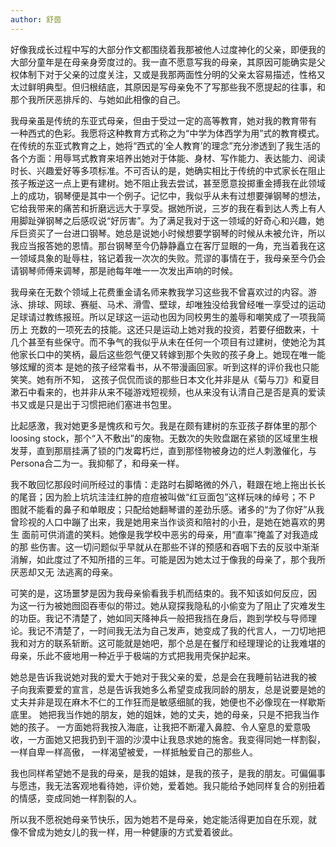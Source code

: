 ```yaml
---
author: 舒茵
---
```


好像我成长过程中写的大部分作文都围绕着我那被他人过度神化的父亲，即便我的大部分童年是在母亲身旁度过的。我一直不愿意写我的母亲，其原因可能确实是父 权体制下对于父亲的过度关注，又或是我那两面性分明的父亲太容易描述，性格又太过鲜明典型。但归根结底，其原因是写母亲免不了写那些我不愿提起的往事，和那个我所厌恶排斥的、与她如此相像的自己。 

我母亲虽是传统的东亚式母亲，但由于受过一定的高等教育，她对我的教育带有 一种西式的色彩。我愿将这种教育方式称之为“中学为体西学为用”式的教育模式。 在传统的东亚式教育之上，她将“西式的‘全人教育’的理念”充分渗透到了我生活的各个方面：用辱骂式教育来培养出她对于体能、身材、写作能力、表达能力、阅读时长、兴趣爱好等多项标准。不可否认的是，她确实相比于传统的中式家长在阻止孩子叛逆这一点上更有建树。她不阻止我去尝试，甚至愿意投掷重金搏我在此领域上的成功，钢琴便是其中一个例子。记忆中，我似乎从未有过想要弹钢琴的想法，它给我带来的痛苦和折磨远远大于享受。据她所说，三岁的我在看到达人秀上有人用脚趾弹钢琴之后感叹说“好厉害”。为了满足我对于这一领域的好奇心和兴趣，她斥巨资买了一台进口钢琴。她总是说她小时候想要学钢琴的时候从未被允许，所以我应当报答她的恩情。那台钢琴至今仍静静矗立在客厅显眼的一角，充当着我在这一领域具象的耻辱柱，铭记着我一次次的失败。荒谬的事情在于，我母亲至今仍会请钢琴师傅来调琴，那是祂每年唯一一次发出声响的时候。 

我母亲在无数个领域上花费重金请名师来教我学习这些我不曾喜欢过的内容。游泳、排球、网球、赛艇、马术、滑雪、壁球，却唯独没给我曾经唯一享受过的运动足球请过教练报班。所以足球这一运动也因为同校男生的羞辱和嘲笑成了一项我简历上 充数的一项死去的技能。这还只是运动上她对我的投资，若要仔细数来，十几个甚至有些保守。而不争气的我似乎从未在任何一个项目有过建树，使她沦为其他家长口中的笑柄，最后这些怨气便又转嫁到那个失败的孩子身上。她现在唯一能够炫耀的资本 是她的孩子经常看书，从不带漫画回家。听到这样的评价我也只能笑笑。她有所不知， 这孩子侃侃而谈的那些日本文化并非是从《菊与刀》和夏目漱石中看来的，也并非从来不碰游戏短视频，也从来没有认清自己是否是真的爱读书又或是只是出于习惯把祂们塞进书包里。 

比起感激，我对她更多是愧疚和亏欠。我是在颇有建树的东亚孩子群体里的那个 loosing stock，那个“入不敷出”的废物。无数次的失败盘踞在紧锁的区域里生根发芽，直到那扇挂满了锁的门发霉朽烂，直到那怪物被身边的烂人刺激催化，与Persona合二为一。我抑郁了，和母亲一样。 

我不敢回忆那段时间所经过的事情：走路时右脚略微的外八，鞋跟在地上拖出长长的尾音；因为脸上坑坑洼洼红肿的痘痘被叫做“红豆面包”这样玩味的绰号；不 P 图就不能看的鼻子和单眼皮；只配给她翻琴谱的差劲乐感。诸多的“为了你好”从我曾珍视的人口中蹦了出来，我是她用来当作谈资和陪衬的小丑，是她在她喜欢的男生 面前可供消遣的笑料。她像是我学校中恶劣的母亲，用“直率”掩盖了对我造成的那 些伤害。这一切问题似乎早就从在那些不详的预感和吞咽下去的反驳中渐渐消解，如此度过了不知所措的三年。可能是因为她太过于像我的母亲了，那个我所厌恶却又无 法逃离的母亲。 

可笑的是，这场噩梦是因为我母亲偷看我手机而结束的。我不知该如何反应，因 为这一行为被她囫囵吞枣似的带过。她从窥探我隐私的小偷变为了阻止了灾难发生的功臣。我记不清楚了，她如同天降神兵一般把我挡在身后，跑到学校与导师理论。我记不清楚了，一时间我无法为自己发声，她变成了我的代言人，一刀切地把我和对方的联系斩断。这可能就是她吧，那个总是在餐厅和经理理论的让我难堪的母亲，乐此不疲地用一种近乎于极端的方式把我用壳保护起来。 

她总是告诉我说她对我的爱大于她对于我父亲的爱，总是会在我睡前钻进我的被 子向我索要爱的宣言，总是告诉我她多么希望变成我同龄的朋友，总是说要是她的丈夫并非是现在麻木不仁的工作狂而是敏感细腻的我，她便也不必像现在一样歇斯底里。 她把我当作她的朋友，她的姐妹，她的丈夫，她的母亲，只是不把我当作她的孩子。 一方面她将我按入海底，让我把不断灌入鼻腔、令人窒息的爱意吸收，一方面她又把我扔到干涸的沙漠中让我恳求她的施舍。我变得同她一样割裂，一样自卑一样高傲， 一样渴望被爱，一样抵触爱自己的那些人。 

我也同样希望她不是我的母亲，是我的姐妹，是我的孩子，是我的朋友。可偏偏事与愿违，我无法客观地看待她，评价她，爱着她。我只能给予她同样复合的别扭着的情感，变成同她一样割裂的人。 

所以我不愿祝她母亲节快乐，因为她若不是母亲，她定能活得更加自在乐观，就 像不曾成为她女儿的我一样，用一种健康的方式爱着彼此。 
